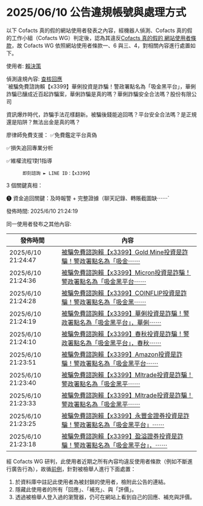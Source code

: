 2025/06/10 公告違規帳號與處理方式
=========

以下 Cofacts 真的假的網站使用者發表之內容，經機器人偵測、Cofacts 真的假的工作小組（Cofacts WG）判定後，認為其違反[Cofacts 真的假的 網站使用者條款](https://github.com/cofacts/rumors-site/blob/master/LEGAL.md)，故 Cofacts WG 依照網站使用者條款一、6 與三、4，對相關內容進行處置如下。

使用者: [賴決策](https://cofacts.github.io/community-builder/#/editorworks?type=0&day=365&userId=W13sWZcBfs35m9MiIKUL)

偵測違規內容: [查核回應](https://cofacts.tw/reply/DF0DWpcBfs35m9MiXKau)<br>`被騙免費諮詢賴【x3399】華俐投資是詐騙！警政署點名為「吸金黑平台」，華俐詐騙已釀成近百起詐騙案，華俐詐騙是真的嗎？華俐詐騙安全合法嗎？股份有限公司

資訊爆炸時代，詐騙手法花樣翻新。被騙後錢能追回嗎？平台安全合法嗎？是正規還是陷阱？無法出金是真的嗎？

 廖律師免費支援：
✅免費鑑定平台真偽
                 
✅損失追回專業分析                
                 
✅維權流程1對1指導

          即刻諮詢 ► LINE ID：【x3399】

3 個關鍵真相：

❶ 資金追回關鍵：及時報警 + 完整證據（聊天記錄、轉賬截圖缺⋯⋯`

發佈時間: 2025/6/10 21:24:19

同一使用者發布之其他內容:

|發佈時間|內容|
|---|---|
| 2025/6/10 21:24:47 | [被騙免費諮詢賴【x3399】Gold Mine投資是詐騙！警政署點名為「吸金⋯⋯](https://cofacts.tw/reply/Gl0DWpcBfs35m9MiyaZE) |
| 2025/6/10 21:24:36 | [被騙免費諮詢賴【x3399】Micron投資是詐騙！警政署點名為「吸金黑平台⋯⋯](https://cofacts.tw/reply/GV0DWpcBfs35m9Minqa8) |
| 2025/6/10 21:24:28 | [被騙免費諮詢賴【x3399】COINFLIP投資是詐騙！警政署點名為「吸金黑⋯⋯](https://cofacts.tw/reply/DV0DWpcBfs35m9MigaYS) |
| 2025/6/10 21:24:19 | [被騙免費諮詢賴【x3399】華俐投資是詐騙！警政署點名為「吸金黑平台」，華俐⋯⋯](https://cofacts.tw/reply/DF0DWpcBfs35m9MiXKau) |
| 2025/6/10 21:24:10 | [被騙免費諮詢賴【x3399】春秋投資是詐騙！警政署點名為「吸金黑平台」，春秋⋯⋯](https://cofacts.tw/reply/C10DWpcBfs35m9MiOqbF) |
| 2025/6/10 21:23:51 | [被騙免費諮詢賴【x3399】Amazon投資是詐騙！警政署點名為「吸金黑平台⋯⋯](https://cofacts.tw/reply/CV0CWpcBfs35m9Mi8aYx) |
| 2025/6/10 21:23:40 | [被騙免費諮詢賴【x3399】Mltrade投資是詐騙！警政署點名為「吸金黑平⋯⋯](https://cofacts.tw/reply/B10CWpcBfs35m9Miw6au) |
| 2025/6/10 21:23:33 | [被騙免費諮詢賴【x3399】Mltrade投資是詐騙！警政署點名為「吸金黑平⋯⋯](https://cofacts.tw/reply/Bl0CWpcBfs35m9Miq6bI) |
| 2025/6/10 21:23:25 | [被騙免費諮詢賴【x3399】永豐金證券投資是詐騙！警政署點名為「吸金黑平台」⋯⋯](https://cofacts.tw/reply/BV0CWpcBfs35m9MijKZX) |
| 2025/6/10 21:23:18 | [被騙免費諮詢賴【x3399】盈溢證券投資是詐騙！警政署點名為「吸金黑平台」，⋯⋯](https://cofacts.tw/reply/BF0CWpcBfs35m9Mibqbo) |

經 Cofacts WG 研判，此使用者近期之所有內容均違反使用者條款（例如不斷進行廣告行為），故循[前例](https://github.com/cofacts/takedowns/blob/master/2021/1125-2nd-spam.md)，針對被檢舉人進行下面處置：
1. 於資料庫中註記此使用者為被封鎖的使用者，檢附此公告的連結。
2. 隱藏此使用者的所有「回應」、「補充」、與「評價」。
3. 透過被檢舉人登入過的瀏覽器，仍可在網站上看到自己的回應、補充與評價。
